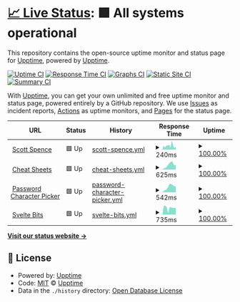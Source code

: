 # [📈 Live Status](https://demo.upptime.js.org): <!--live status--> **🟩 All systems operational**

This repository contains the open-source uptime monitor and status page for [Upptime](https://upptime.js.org), powered by [Upptime](https://github.com/upptime/upptime).

[![Uptime CI](https://github.com/spences10/upptime/workflows/Uptime%20CI/badge.svg)](https://github.com/spences10/upptime/actions?query=workflow%3A%22Uptime+CI%22)
[![Response Time CI](https://github.com/spences10/upptime/workflows/Response%20Time%20CI/badge.svg)](https://github.com/spences10/upptime/actions?query=workflow%3A%22Response+Time+CI%22)
[![Graphs CI](https://github.com/spences10/upptime/workflows/Graphs%20CI/badge.svg)](https://github.com/spences10/upptime/actions?query=workflow%3A%22Graphs+CI%22)
[![Static Site CI](https://github.com/spences10/upptime/workflows/Static%20Site%20CI/badge.svg)](https://github.com/spences10/upptime/actions?query=workflow%3A%22Static+Site+CI%22)
[![Summary CI](https://github.com/spences10/upptime/workflows/Summary%20CI/badge.svg)](https://github.com/spences10/upptime/actions?query=workflow%3A%22Summary+CI%22)

With [Upptime](https://upptime.js.org), you can get your own unlimited and free uptime monitor and status page, powered entirely by a GitHub repository. We use [Issues](https://github.com/upptime/upptime/issues) as incident reports, [Actions](https://github.com/spences10/upptime/actions) as uptime monitors, and [Pages](https://demo.upptime.js.org) for the status page.

<!--start: status pages-->
<!-- This summary is generated by Upptime (https://github.com/upptime/upptime) -->
<!-- Do not edit this manually, your changes will be overwritten -->
<!-- prettier-ignore -->
| URL | Status | History | Response Time | Uptime |
| --- | ------ | ------- | ------------- | ------ |
| <img alt="" src="https://favicons.githubusercontent.com/scottspence.com" height="13"> [Scott Spence](https://scottspence.com) | 🟩 Up | [scott-spence.yml](https://github.com/spences10/upptime/commits/HEAD/history/scott-spence.yml) | <details><summary><img alt="Response time graph" src="./graphs/scott-spence/response-time-week.png" height="20"> 240ms</summary><br><a href="https://spences10.github.io/upptime/history/scott-spence"><img alt="Response time 240" src="https://img.shields.io/endpoint?url=https%3A%2F%2Fraw.githubusercontent.com%2Fspences10%2Fupptime%2FHEAD%2Fapi%2Fscott-spence%2Fresponse-time.json"></a><br><a href="https://spences10.github.io/upptime/history/scott-spence"><img alt="24-hour response time 207" src="https://img.shields.io/endpoint?url=https%3A%2F%2Fraw.githubusercontent.com%2Fspences10%2Fupptime%2FHEAD%2Fapi%2Fscott-spence%2Fresponse-time-day.json"></a><br><a href="https://spences10.github.io/upptime/history/scott-spence"><img alt="7-day response time 240" src="https://img.shields.io/endpoint?url=https%3A%2F%2Fraw.githubusercontent.com%2Fspences10%2Fupptime%2FHEAD%2Fapi%2Fscott-spence%2Fresponse-time-week.json"></a><br><a href="https://spences10.github.io/upptime/history/scott-spence"><img alt="30-day response time 240" src="https://img.shields.io/endpoint?url=https%3A%2F%2Fraw.githubusercontent.com%2Fspences10%2Fupptime%2FHEAD%2Fapi%2Fscott-spence%2Fresponse-time-month.json"></a><br><a href="https://spences10.github.io/upptime/history/scott-spence"><img alt="1-year response time 240" src="https://img.shields.io/endpoint?url=https%3A%2F%2Fraw.githubusercontent.com%2Fspences10%2Fupptime%2FHEAD%2Fapi%2Fscott-spence%2Fresponse-time-year.json"></a></details> | <details><summary><a href="https://spences10.github.io/upptime/history/scott-spence">100.00%</a></summary><a href="https://spences10.github.io/upptime/history/scott-spence"><img alt="All-time uptime 100.00%" src="https://img.shields.io/endpoint?url=https%3A%2F%2Fraw.githubusercontent.com%2Fspences10%2Fupptime%2FHEAD%2Fapi%2Fscott-spence%2Fuptime.json"></a><br><a href="https://spences10.github.io/upptime/history/scott-spence"><img alt="24-hour uptime 100.00%" src="https://img.shields.io/endpoint?url=https%3A%2F%2Fraw.githubusercontent.com%2Fspences10%2Fupptime%2FHEAD%2Fapi%2Fscott-spence%2Fuptime-day.json"></a><br><a href="https://spences10.github.io/upptime/history/scott-spence"><img alt="7-day uptime 100.00%" src="https://img.shields.io/endpoint?url=https%3A%2F%2Fraw.githubusercontent.com%2Fspences10%2Fupptime%2FHEAD%2Fapi%2Fscott-spence%2Fuptime-week.json"></a><br><a href="https://spences10.github.io/upptime/history/scott-spence"><img alt="30-day uptime 100.00%" src="https://img.shields.io/endpoint?url=https%3A%2F%2Fraw.githubusercontent.com%2Fspences10%2Fupptime%2FHEAD%2Fapi%2Fscott-spence%2Fuptime-month.json"></a><br><a href="https://spences10.github.io/upptime/history/scott-spence"><img alt="1-year uptime 100.00%" src="https://img.shields.io/endpoint?url=https%3A%2F%2Fraw.githubusercontent.com%2Fspences10%2Fupptime%2FHEAD%2Fapi%2Fscott-spence%2Fuptime-year.json"></a></details>
| <img alt="" src="https://favicons.githubusercontent.com/cheatsheets.xyz" height="13"> [Cheat Sheets](https://cheatsheets.xyz) | 🟩 Up | [cheat-sheets.yml](https://github.com/spences10/upptime/commits/HEAD/history/cheat-sheets.yml) | <details><summary><img alt="Response time graph" src="./graphs/cheat-sheets/response-time-week.png" height="20"> 625ms</summary><br><a href="https://spences10.github.io/upptime/history/cheat-sheets"><img alt="Response time 625" src="https://img.shields.io/endpoint?url=https%3A%2F%2Fraw.githubusercontent.com%2Fspences10%2Fupptime%2FHEAD%2Fapi%2Fcheat-sheets%2Fresponse-time.json"></a><br><a href="https://spences10.github.io/upptime/history/cheat-sheets"><img alt="24-hour response time 606" src="https://img.shields.io/endpoint?url=https%3A%2F%2Fraw.githubusercontent.com%2Fspences10%2Fupptime%2FHEAD%2Fapi%2Fcheat-sheets%2Fresponse-time-day.json"></a><br><a href="https://spences10.github.io/upptime/history/cheat-sheets"><img alt="7-day response time 625" src="https://img.shields.io/endpoint?url=https%3A%2F%2Fraw.githubusercontent.com%2Fspences10%2Fupptime%2FHEAD%2Fapi%2Fcheat-sheets%2Fresponse-time-week.json"></a><br><a href="https://spences10.github.io/upptime/history/cheat-sheets"><img alt="30-day response time 625" src="https://img.shields.io/endpoint?url=https%3A%2F%2Fraw.githubusercontent.com%2Fspences10%2Fupptime%2FHEAD%2Fapi%2Fcheat-sheets%2Fresponse-time-month.json"></a><br><a href="https://spences10.github.io/upptime/history/cheat-sheets"><img alt="1-year response time 625" src="https://img.shields.io/endpoint?url=https%3A%2F%2Fraw.githubusercontent.com%2Fspences10%2Fupptime%2FHEAD%2Fapi%2Fcheat-sheets%2Fresponse-time-year.json"></a></details> | <details><summary><a href="https://spences10.github.io/upptime/history/cheat-sheets">100.00%</a></summary><a href="https://spences10.github.io/upptime/history/cheat-sheets"><img alt="All-time uptime 100.00%" src="https://img.shields.io/endpoint?url=https%3A%2F%2Fraw.githubusercontent.com%2Fspences10%2Fupptime%2FHEAD%2Fapi%2Fcheat-sheets%2Fuptime.json"></a><br><a href="https://spences10.github.io/upptime/history/cheat-sheets"><img alt="24-hour uptime 100.00%" src="https://img.shields.io/endpoint?url=https%3A%2F%2Fraw.githubusercontent.com%2Fspences10%2Fupptime%2FHEAD%2Fapi%2Fcheat-sheets%2Fuptime-day.json"></a><br><a href="https://spences10.github.io/upptime/history/cheat-sheets"><img alt="7-day uptime 100.00%" src="https://img.shields.io/endpoint?url=https%3A%2F%2Fraw.githubusercontent.com%2Fspences10%2Fupptime%2FHEAD%2Fapi%2Fcheat-sheets%2Fuptime-week.json"></a><br><a href="https://spences10.github.io/upptime/history/cheat-sheets"><img alt="30-day uptime 100.00%" src="https://img.shields.io/endpoint?url=https%3A%2F%2Fraw.githubusercontent.com%2Fspences10%2Fupptime%2FHEAD%2Fapi%2Fcheat-sheets%2Fuptime-month.json"></a><br><a href="https://spences10.github.io/upptime/history/cheat-sheets"><img alt="1-year uptime 100.00%" src="https://img.shields.io/endpoint?url=https%3A%2F%2Fraw.githubusercontent.com%2Fspences10%2Fupptime%2FHEAD%2Fapi%2Fcheat-sheets%2Fuptime-year.json"></a></details>
| <img alt="" src="https://favicons.githubusercontent.com/cfromp.xyz" height="13"> [Password Character Picker](https://cfromp.xyz) | 🟩 Up | [password-character-picker.yml](https://github.com/spences10/upptime/commits/HEAD/history/password-character-picker.yml) | <details><summary><img alt="Response time graph" src="./graphs/password-character-picker/response-time-week.png" height="20"> 542ms</summary><br><a href="https://spences10.github.io/upptime/history/password-character-picker"><img alt="Response time 542" src="https://img.shields.io/endpoint?url=https%3A%2F%2Fraw.githubusercontent.com%2Fspences10%2Fupptime%2FHEAD%2Fapi%2Fpassword-character-picker%2Fresponse-time.json"></a><br><a href="https://spences10.github.io/upptime/history/password-character-picker"><img alt="24-hour response time 567" src="https://img.shields.io/endpoint?url=https%3A%2F%2Fraw.githubusercontent.com%2Fspences10%2Fupptime%2FHEAD%2Fapi%2Fpassword-character-picker%2Fresponse-time-day.json"></a><br><a href="https://spences10.github.io/upptime/history/password-character-picker"><img alt="7-day response time 542" src="https://img.shields.io/endpoint?url=https%3A%2F%2Fraw.githubusercontent.com%2Fspences10%2Fupptime%2FHEAD%2Fapi%2Fpassword-character-picker%2Fresponse-time-week.json"></a><br><a href="https://spences10.github.io/upptime/history/password-character-picker"><img alt="30-day response time 542" src="https://img.shields.io/endpoint?url=https%3A%2F%2Fraw.githubusercontent.com%2Fspences10%2Fupptime%2FHEAD%2Fapi%2Fpassword-character-picker%2Fresponse-time-month.json"></a><br><a href="https://spences10.github.io/upptime/history/password-character-picker"><img alt="1-year response time 542" src="https://img.shields.io/endpoint?url=https%3A%2F%2Fraw.githubusercontent.com%2Fspences10%2Fupptime%2FHEAD%2Fapi%2Fpassword-character-picker%2Fresponse-time-year.json"></a></details> | <details><summary><a href="https://spences10.github.io/upptime/history/password-character-picker">100.00%</a></summary><a href="https://spences10.github.io/upptime/history/password-character-picker"><img alt="All-time uptime 100.00%" src="https://img.shields.io/endpoint?url=https%3A%2F%2Fraw.githubusercontent.com%2Fspences10%2Fupptime%2FHEAD%2Fapi%2Fpassword-character-picker%2Fuptime.json"></a><br><a href="https://spences10.github.io/upptime/history/password-character-picker"><img alt="24-hour uptime 100.00%" src="https://img.shields.io/endpoint?url=https%3A%2F%2Fraw.githubusercontent.com%2Fspences10%2Fupptime%2FHEAD%2Fapi%2Fpassword-character-picker%2Fuptime-day.json"></a><br><a href="https://spences10.github.io/upptime/history/password-character-picker"><img alt="7-day uptime 100.00%" src="https://img.shields.io/endpoint?url=https%3A%2F%2Fraw.githubusercontent.com%2Fspences10%2Fupptime%2FHEAD%2Fapi%2Fpassword-character-picker%2Fuptime-week.json"></a><br><a href="https://spences10.github.io/upptime/history/password-character-picker"><img alt="30-day uptime 100.00%" src="https://img.shields.io/endpoint?url=https%3A%2F%2Fraw.githubusercontent.com%2Fspences10%2Fupptime%2FHEAD%2Fapi%2Fpassword-character-picker%2Fuptime-month.json"></a><br><a href="https://spences10.github.io/upptime/history/password-character-picker"><img alt="1-year uptime 100.00%" src="https://img.shields.io/endpoint?url=https%3A%2F%2Fraw.githubusercontent.com%2Fspences10%2Fupptime%2FHEAD%2Fapi%2Fpassword-character-picker%2Fuptime-year.json"></a></details>
| <img alt="" src="https://favicons.githubusercontent.com/sveltebits.com" height="13"> [Svelte Bits](https://sveltebits.com) | 🟩 Up | [svelte-bits.yml](https://github.com/spences10/upptime/commits/HEAD/history/svelte-bits.yml) | <details><summary><img alt="Response time graph" src="./graphs/svelte-bits/response-time-week.png" height="20"> 735ms</summary><br><a href="https://spences10.github.io/upptime/history/svelte-bits"><img alt="Response time 735" src="https://img.shields.io/endpoint?url=https%3A%2F%2Fraw.githubusercontent.com%2Fspences10%2Fupptime%2FHEAD%2Fapi%2Fsvelte-bits%2Fresponse-time.json"></a><br><a href="https://spences10.github.io/upptime/history/svelte-bits"><img alt="24-hour response time 740" src="https://img.shields.io/endpoint?url=https%3A%2F%2Fraw.githubusercontent.com%2Fspences10%2Fupptime%2FHEAD%2Fapi%2Fsvelte-bits%2Fresponse-time-day.json"></a><br><a href="https://spences10.github.io/upptime/history/svelte-bits"><img alt="7-day response time 735" src="https://img.shields.io/endpoint?url=https%3A%2F%2Fraw.githubusercontent.com%2Fspences10%2Fupptime%2FHEAD%2Fapi%2Fsvelte-bits%2Fresponse-time-week.json"></a><br><a href="https://spences10.github.io/upptime/history/svelte-bits"><img alt="30-day response time 735" src="https://img.shields.io/endpoint?url=https%3A%2F%2Fraw.githubusercontent.com%2Fspences10%2Fupptime%2FHEAD%2Fapi%2Fsvelte-bits%2Fresponse-time-month.json"></a><br><a href="https://spences10.github.io/upptime/history/svelte-bits"><img alt="1-year response time 735" src="https://img.shields.io/endpoint?url=https%3A%2F%2Fraw.githubusercontent.com%2Fspences10%2Fupptime%2FHEAD%2Fapi%2Fsvelte-bits%2Fresponse-time-year.json"></a></details> | <details><summary><a href="https://spences10.github.io/upptime/history/svelte-bits">100.00%</a></summary><a href="https://spences10.github.io/upptime/history/svelte-bits"><img alt="All-time uptime 100.00%" src="https://img.shields.io/endpoint?url=https%3A%2F%2Fraw.githubusercontent.com%2Fspences10%2Fupptime%2FHEAD%2Fapi%2Fsvelte-bits%2Fuptime.json"></a><br><a href="https://spences10.github.io/upptime/history/svelte-bits"><img alt="24-hour uptime 100.00%" src="https://img.shields.io/endpoint?url=https%3A%2F%2Fraw.githubusercontent.com%2Fspences10%2Fupptime%2FHEAD%2Fapi%2Fsvelte-bits%2Fuptime-day.json"></a><br><a href="https://spences10.github.io/upptime/history/svelte-bits"><img alt="7-day uptime 100.00%" src="https://img.shields.io/endpoint?url=https%3A%2F%2Fraw.githubusercontent.com%2Fspences10%2Fupptime%2FHEAD%2Fapi%2Fsvelte-bits%2Fuptime-week.json"></a><br><a href="https://spences10.github.io/upptime/history/svelte-bits"><img alt="30-day uptime 100.00%" src="https://img.shields.io/endpoint?url=https%3A%2F%2Fraw.githubusercontent.com%2Fspences10%2Fupptime%2FHEAD%2Fapi%2Fsvelte-bits%2Fuptime-month.json"></a><br><a href="https://spences10.github.io/upptime/history/svelte-bits"><img alt="1-year uptime 100.00%" src="https://img.shields.io/endpoint?url=https%3A%2F%2Fraw.githubusercontent.com%2Fspences10%2Fupptime%2FHEAD%2Fapi%2Fsvelte-bits%2Fuptime-year.json"></a></details>

<!--end: status pages-->

[**Visit our status website →**](https://demo.upptime.js.org)

## 📄 License

- Powered by: [Upptime](https://github.com/upptime/upptime)
- Code: [MIT](./LICENSE) © [Upptime](https://upptime.js.org)
- Data in the `./history` directory: [Open Database License](https://opendatacommons.org/licenses/odbl/1-0/)
